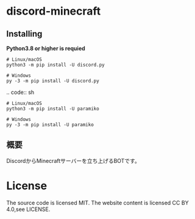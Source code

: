 # discord-minecraft

Installing
----
**Python3.8 or higher is requied**

    # Linux/macOS
    python3 -m pip install -U discord.py

    # Windows
    py -3 -m pip install -U discord.py

.. code:: sh

    # Linux/macOS
    python3 -m pip install -U paramiko

    # Windows
    py -3 -m pip install -U paramiko


概要
----
DiscordからMinecraftサーバーを立ち上げるBOTです。



# License
The source code is licensed MIT. The website content is licensed CC BY 4.0,see LICENSE.